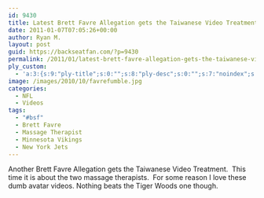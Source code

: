 ```yaml
---
id: 9430
title: Latest Brett Favre Allegation gets the Taiwanese Video Treatment
date: 2011-01-07T07:05:26+00:00
author: Ryan M.
layout: post
guid: https://backseatfan.com/?p=9430
permalink: /2011/01/latest-brett-favre-allegation-gets-the-taiwanese-video-treatment/
ply_custom:
  - 'a:3:{s:9:"ply-title";s:0:"";s:8:"ply-desc";s:0:"";s:7:"noindex";s:0:"";}'
image: /images/2010/10/favrefumble.jpg
categories:
  - NFL
  - Videos
tags:
  - "#bsf"
  - Brett Favre
  - Massage Therapist
  - Minnesota Vikings
  - New York Jets
---
```


<div class="entry">
  <p>
    Another Brett Favre Allegation gets the Taiwanese Video Treatment.  This time it is about the two massage therapists.  For some reason I love these dumb avatar videos. Nothing beats the Tiger Woods one though.
  </p>

  <p>
  </p>
</div>

